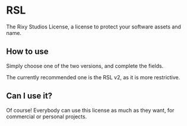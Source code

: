 # RSL
The Rixy Studios License, a license to protect your software assets and name.
## How to use
Simply choose one of the two versions, and complete the fields.

The currently recommended one is the RSL v2, as it is more restrictive.

## Can I use it?
Of course! Everybody can use this license as much as they want, for commercial or personal projects.
